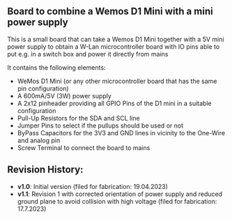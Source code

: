 ## Board to combine a Wemos D1 Mini with a mini power supply

This is a small board that can take a Wemos D1 Mini  together with a 5V mini power supply to obtain a W-Lan microcontroller board with IO pins able to put e.g. in a switch box and power it
directly from mains

It contains the following elements:

- WeMos D1 Mini (or any other microcontroller board that has the same pin configuration)
- A 600mA/5V (3W) power supply 
- A 2x12 pinheader providing all GPIO Pins of the D1 mini in a suitable configuration
- Pull-Up Resistors for the SDA and SCL line
- Jumper Pins to select if the pullups should be used or not
- ByPass Capacitors for the 3V3 and GND lines in vicinity to the One-Wire and analog pin
- Screw Terminal to connect the board to mains

## Revision History:

- **v1.0**: Initial version (filed for fabrication: 19.04.2023)
- **v1.1**: Revision 1 with corrected orientation of power supply and reduced ground plane to avoid collision with high voltage (filed for fabrication: 17.7.2023)



